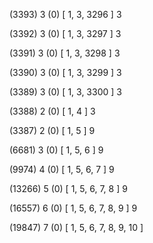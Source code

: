 (3393) 3 (0) [ 1, 3, 3296 ] 3 


(3392) 3 (0) [ 1, 3, 3297 ] 3 


(3391) 3 (0) [ 1, 3, 3298 ] 3 


(3390) 3 (0) [ 1, 3, 3299 ] 3 


(3389) 3 (0) [ 1, 3, 3300 ] 3 


(3388) 2 (0) [ 1, 4 ] 3 


(3387) 2 (0) [ 1, 5 ] 9 


(6681) 3 (0) [ 1, 5, 6 ] 9 


(9974) 4 (0) [ 1, 5, 6, 7 ] 9 


(13266) 5 (0) [ 1, 5, 6, 7, 8 ] 9 


(16557) 6 (0) [ 1, 5, 6, 7, 8, 9 ] 9 


(19847) 7 (0) [ 1, 5, 6, 7, 8, 9, 10 ]  

